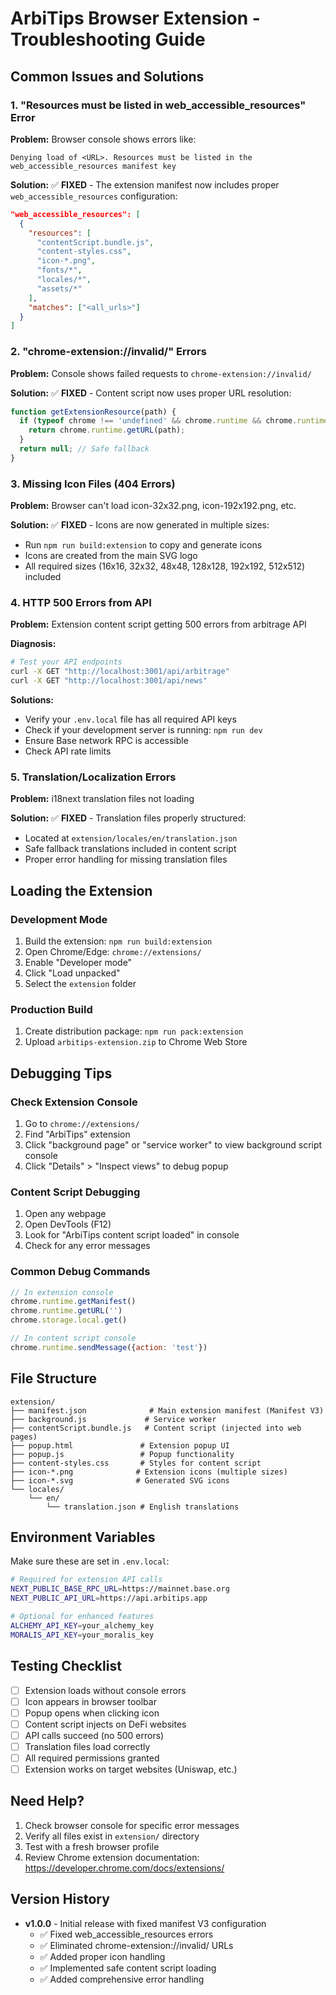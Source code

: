 # ArbiTips Browser Extension - Troubleshooting Guide

## Common Issues and Solutions

### 1. "Resources must be listed in web_accessible_resources" Error

**Problem:** Browser console shows errors like:
```
Denying load of <URL>. Resources must be listed in the web_accessible_resources manifest key
```

**Solution:**
✅ **FIXED** - The extension manifest now includes proper `web_accessible_resources` configuration:

```json
"web_accessible_resources": [
  {
    "resources": [
      "contentScript.bundle.js",
      "content-styles.css", 
      "icon-*.png",
      "fonts/*",
      "locales/*",
      "assets/*"
    ],
    "matches": ["<all_urls>"]
  }
]
```

### 2. "chrome-extension://invalid/" Errors

**Problem:** Console shows failed requests to `chrome-extension://invalid/`

**Solution:**
✅ **FIXED** - Content script now uses proper URL resolution:

```javascript
function getExtensionResource(path) {
  if (typeof chrome !== 'undefined' && chrome.runtime && chrome.runtime.getURL) {
    return chrome.runtime.getURL(path);
  }
  return null; // Safe fallback
}
```

### 3. Missing Icon Files (404 Errors)

**Problem:** Browser can't load icon-32x32.png, icon-192x192.png, etc.

**Solution:**
✅ **FIXED** - Icons are now generated in multiple sizes:
- Run `npm run build:extension` to copy and generate icons
- Icons are created from the main SVG logo
- All required sizes (16x16, 32x32, 48x48, 128x128, 192x192, 512x512) included

### 4. HTTP 500 Errors from API

**Problem:** Extension content script getting 500 errors from arbitrage API

**Diagnosis:**
```bash
# Test your API endpoints
curl -X GET "http://localhost:3001/api/arbitrage"
curl -X GET "http://localhost:3001/api/news"
```

**Solutions:**
- Verify your `.env.local` file has all required API keys
- Check if your development server is running: `npm run dev`
- Ensure Base network RPC is accessible
- Check API rate limits

### 5. Translation/Localization Errors

**Problem:** i18next translation files not loading

**Solution:**
✅ **FIXED** - Translation files properly structured:
- Located at `extension/locales/en/translation.json`
- Safe fallback translations included in content script
- Proper error handling for missing translation files

## Loading the Extension

### Development Mode
1. Build the extension: `npm run build:extension`
2. Open Chrome/Edge: `chrome://extensions/`
3. Enable "Developer mode"
4. Click "Load unpacked"
5. Select the `extension` folder

### Production Build
1. Create distribution package: `npm run pack:extension`
2. Upload `arbitips-extension.zip` to Chrome Web Store

## Debugging Tips

### Check Extension Console
1. Go to `chrome://extensions/`
2. Find "ArbiTips" extension
3. Click "background page" or "service worker" to view background script console
4. Click "Details" > "Inspect views" to debug popup

### Content Script Debugging  
1. Open any webpage
2. Open DevTools (F12)
3. Look for "ArbiTips content script loaded" in console
4. Check for any error messages

### Common Debug Commands
```javascript
// In extension console
chrome.runtime.getManifest()
chrome.runtime.getURL('')
chrome.storage.local.get()

// In content script console  
chrome.runtime.sendMessage({action: 'test'})
```

## File Structure

```
extension/
├── manifest.json              # Main extension manifest (Manifest V3)
├── background.js             # Service worker
├── contentScript.bundle.js   # Content script (injected into web pages)
├── popup.html               # Extension popup UI
├── popup.js                 # Popup functionality
├── content-styles.css       # Styles for content script
├── icon-*.png              # Extension icons (multiple sizes)
├── icon-*.svg              # Generated SVG icons
└── locales/
    └── en/
        └── translation.json # English translations
```

## Environment Variables

Make sure these are set in `.env.local`:

```bash
# Required for extension API calls
NEXT_PUBLIC_BASE_RPC_URL=https://mainnet.base.org
NEXT_PUBLIC_API_URL=https://api.arbitips.app

# Optional for enhanced features
ALCHEMY_API_KEY=your_alchemy_key
MORALIS_API_KEY=your_moralis_key
```

## Testing Checklist

- [ ] Extension loads without console errors
- [ ] Icon appears in browser toolbar  
- [ ] Popup opens when clicking icon
- [ ] Content script injects on DeFi websites
- [ ] API calls succeed (no 500 errors)
- [ ] Translation files load correctly
- [ ] All required permissions granted
- [ ] Extension works on target websites (Uniswap, etc.)

## Need Help?

1. Check browser console for specific error messages
2. Verify all files exist in `extension/` directory
3. Test with a fresh browser profile
4. Review Chrome extension documentation: https://developer.chrome.com/docs/extensions/

## Version History

- **v1.0.0** - Initial release with fixed manifest V3 configuration
  - ✅ Fixed web_accessible_resources errors
  - ✅ Eliminated chrome-extension://invalid/ URLs  
  - ✅ Added proper icon handling
  - ✅ Implemented safe content script loading
  - ✅ Added comprehensive error handling